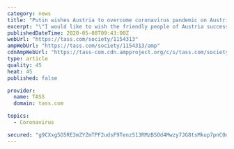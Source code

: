 ```yaml
---
category: news
title: "Putin wishes Austria to overcome coronavirus pandemic on Austrian TV"
excerpt: "\"I would like to wish the friendly people of Austria success, peace and prosperity. And, of course, to overcome our new mutual threat of the coronavirus infection. We all fight this epidemic, and supporting each other during these trying times is very important,"
publishedDateTime: 2020-05-08T09:43:00Z
webUrl: "https://tass.com/society/1154313"
ampWebUrl: "https://tass.com/society/1154313/amp"
cdnAmpWebUrl: "https://tass-com.cdn.ampproject.org/c/s/tass.com/society/1154313/amp"
type: article
quality: 45
heat: 45
published: false

provider:
  name: TASS
  domain: tass.com

topics:
  - Coronavirus

secured: "g9CXxg5O5RE3mZYZmTPF2udsF9Tenz513RMzBSOd4Mwzy7JG8tsMkup7pnCOq1klFfYE0Ck2NmN7vDxMAtU8Ek2S03/LDdVpFjeE/0BVWrMnXfGHOjyBHfwUCCJloMM9vFT7MvDU2I2Iu0H5uwr522O4x/odoP1doIWqFLcE55uPOaFgLEQJxBp5Uo2MITzOLLSrif4bMIfDlne0sxFF8G+fNfkAYqekXexwdI0r3y4BwrpsOeVW0dyVSj+88TL6ORexVPf78HLgS4MNSZ3uY+4TO+2/0i71+1kFkRJDTbmFKHp7eLmFaIBzh3CMkZAi;czjE4lsamZeYWebASPWIDg=="
---
```


